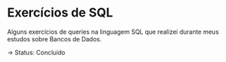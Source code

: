 # Exercícios de SQL
<p>Alguns exercícios de queries na linguagem SQL que realizei durante meus estudos sobre Bancos de Dados.</p>
<p>→ Status: Concluído</p>
